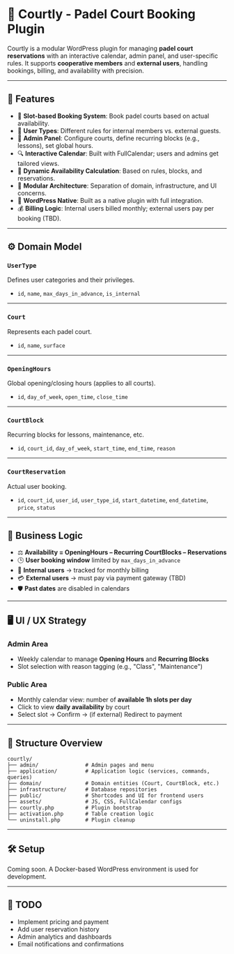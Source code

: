# 🏓 Courtly - Padel Court Booking Plugin

Courtly is a modular WordPress plugin for managing **padel court reservations** with an interactive calendar, admin panel, and user-specific rules. It supports **cooperative members** and **external users**, handling bookings, billing, and availability with precision.

---

## 🚀 Features

- 📅 **Slot-based Booking System**: Book padel courts based on actual availability.
- 👥 **User Types**: Different rules for internal members vs. external guests.
- 🔧 **Admin Panel**: Configure courts, define recurring blocks (e.g., lessons), set global hours.
- 🔍 **Interactive Calendar**: Built with FullCalendar; users and admins get tailored views.
- 🔄 **Dynamic Availability Calculation**: Based on rules, blocks, and reservations.
- 🧩 **Modular Architecture**: Separation of domain, infrastructure, and UI concerns.
- 📜 **WordPress Native**: Built as a native plugin with full integration.
- 💰 **Billing Logic**: Internal users billed monthly; external users pay per booking (TBD).

---

## ⚙️ Domain Model

### `UserType`
Defines user categories and their privileges.

- `id`, `name`, `max_days_in_advance`, `is_internal`

---

### `Court`
Represents each padel court.

- `id`, `name`, `surface`

---

### `OpeningHours`
Global opening/closing hours (applies to all courts).

- `id`, `day_of_week`, `open_time`, `close_time`

---

### `CourtBlock`
Recurring blocks for lessons, maintenance, etc.

- `id`, `court_id`, `day_of_week`, `start_time`, `end_time`, `reason`

---

### `CourtReservation`
Actual user booking.

- `id`, `court_id`, `user_id`, `user_type_id`, `start_datetime`, `end_datetime`, `price`, `status`

---

## 📏 Business Logic

- ⚖️ **Availability = OpeningHours – Recurring CourtBlocks – Reservations**
- 🕒 **User booking window** limited by `max_days_in_advance`
- 🧾 **Internal users** → tracked for monthly billing
- 💳 **External users** → must pay via payment gateway (TBD)
- 🛡 **Past dates** are disabled in calendars

---

## 🖥 UI / UX Strategy

### Admin Area
- Weekly calendar to manage **Opening Hours** and **Recurring Blocks**
- Slot selection with reason tagging (e.g., "Class", "Maintenance")

### Public Area
- Monthly calendar view: number of **available 1h slots per day**
- Click to view **daily availability** by court
- Select slot → Confirm → (if external) Redirect to payment

---

## 🧱 Structure Overview

```
courtly/
├── admin/               # Admin pages and menu
├── application/         # Application logic (services, commands, queries)
├── domain/              # Domain entities (Court, CourtBlock, etc.)
├── infrastructure/      # Database repositories
├── public/              # Shortcodes and UI for frontend users
├── assets/              # JS, CSS, FullCalendar configs
├── courtly.php          # Plugin bootstrap
├── activation.php       # Table creation logic
└── uninstall.php        # Plugin cleanup
```

---

## 🛠 Setup

Coming soon. A Docker-based WordPress environment is used for development.

---

## 📌 TODO

- Implement pricing and payment
- Add user reservation history
- Admin analytics and dashboards
- Email notifications and confirmations
